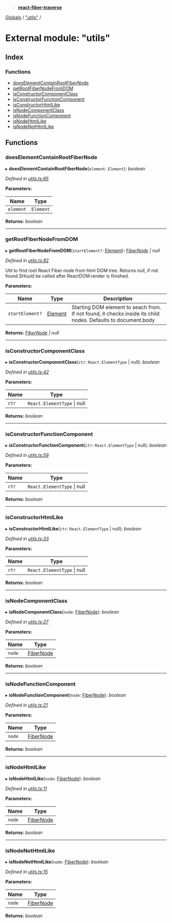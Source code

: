 > **[react-fiber-traverse](../README.md)**

[Globals](../globals.md) / ["utils"](_utils_.md) /

# External module: "utils"

## Index

### Functions

* [doesElementContainRootFiberNode](_utils_.md#doeselementcontainrootfibernode)
* [getRootFiberNodeFromDOM](_utils_.md#getrootfibernodefromdom)
* [isConstructorComponentClass](_utils_.md#isconstructorcomponentclass)
* [isConstructorFunctionComponent](_utils_.md#isconstructorfunctioncomponent)
* [isConstructorHtmlLike](_utils_.md#isconstructorhtmllike)
* [isNodeComponentClass](_utils_.md#isnodecomponentclass)
* [isNodeFunctionComponent](_utils_.md#isnodefunctioncomponent)
* [isNodeHtmlLike](_utils_.md#isnodehtmllike)
* [isNodeNotHtmlLike](_utils_.md#isnodenothtmllike)

## Functions

###  doesElementContainRootFiberNode

▸ **doesElementContainRootFiberNode**(`element`: `Element`): *boolean*

*Defined in [utils.ts:65](https://github.com/bendtherules/react-fiber-traverse/blob/6cffc96/src/utils.ts#L65)*

**Parameters:**

Name | Type |
------ | ------ |
`element` | `Element` |

**Returns:** *boolean*

___

###  getRootFiberNodeFromDOM

▸ **getRootFiberNodeFromDOM**(`startElement?`: [Element](../interfaces/_mocked_types_index_.fibernodedomcontainer.md#element)): *[FiberNode](_mocked_types_index_.md#fibernode) | null*

*Defined in [utils.ts:82](https://github.com/bendtherules/react-fiber-traverse/blob/6cffc96/src/utils.ts#L82)*

Util to find root React Fiber node from html DOM tree.
Returns null, if not found.SHould be called after ReactDOM.render is finished.

**Parameters:**

Name | Type | Description |
------ | ------ | ------ |
`startElement?` | [Element](../interfaces/_mocked_types_index_.fibernodedomcontainer.md#element) | Starting DOM element to seach from. If not found, it checks inside its child nodes. Defaults to document.body  |

**Returns:** *[FiberNode](_mocked_types_index_.md#fibernode) | null*

___

###  isConstructorComponentClass

▸ **isConstructorComponentClass**(`ctr`: `React.ElementType` | null): *boolean*

*Defined in [utils.ts:42](https://github.com/bendtherules/react-fiber-traverse/blob/6cffc96/src/utils.ts#L42)*

**Parameters:**

Name | Type |
------ | ------ |
`ctr` | `React.ElementType` \| null |

**Returns:** *boolean*

___

###  isConstructorFunctionComponent

▸ **isConstructorFunctionComponent**(`ctr`: `React.ElementType` | null): *boolean*

*Defined in [utils.ts:59](https://github.com/bendtherules/react-fiber-traverse/blob/6cffc96/src/utils.ts#L59)*

**Parameters:**

Name | Type |
------ | ------ |
`ctr` | `React.ElementType` \| null |

**Returns:** *boolean*

___

###  isConstructorHtmlLike

▸ **isConstructorHtmlLike**(`ctr`: `React.ElementType` | null): *boolean*

*Defined in [utils.ts:33](https://github.com/bendtherules/react-fiber-traverse/blob/6cffc96/src/utils.ts#L33)*

**Parameters:**

Name | Type |
------ | ------ |
`ctr` | `React.ElementType` \| null |

**Returns:** *boolean*

___

###  isNodeComponentClass

▸ **isNodeComponentClass**(`node`: [FiberNode](_mocked_types_index_.md#fibernode)): *boolean*

*Defined in [utils.ts:27](https://github.com/bendtherules/react-fiber-traverse/blob/6cffc96/src/utils.ts#L27)*

**Parameters:**

Name | Type |
------ | ------ |
`node` | [FiberNode](_mocked_types_index_.md#fibernode) |

**Returns:** *boolean*

___

###  isNodeFunctionComponent

▸ **isNodeFunctionComponent**(`node`: [FiberNode](_mocked_types_index_.md#fibernode)): *boolean*

*Defined in [utils.ts:21](https://github.com/bendtherules/react-fiber-traverse/blob/6cffc96/src/utils.ts#L21)*

**Parameters:**

Name | Type |
------ | ------ |
`node` | [FiberNode](_mocked_types_index_.md#fibernode) |

**Returns:** *boolean*

___

###  isNodeHtmlLike

▸ **isNodeHtmlLike**(`node`: [FiberNode](_mocked_types_index_.md#fibernode)): *boolean*

*Defined in [utils.ts:11](https://github.com/bendtherules/react-fiber-traverse/blob/6cffc96/src/utils.ts#L11)*

**Parameters:**

Name | Type |
------ | ------ |
`node` | [FiberNode](_mocked_types_index_.md#fibernode) |

**Returns:** *boolean*

___

###  isNodeNotHtmlLike

▸ **isNodeNotHtmlLike**(`node`: [FiberNode](_mocked_types_index_.md#fibernode)): *boolean*

*Defined in [utils.ts:15](https://github.com/bendtherules/react-fiber-traverse/blob/6cffc96/src/utils.ts#L15)*

**Parameters:**

Name | Type |
------ | ------ |
`node` | [FiberNode](_mocked_types_index_.md#fibernode) |

**Returns:** *boolean*